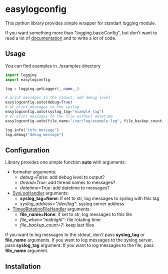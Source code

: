 easylogconfig
=============

This python library provides simple wrapper for standart logging module.

If you want something more than "logging.basicConfig", but don't want to read a lot of
[documentation][1] and to write a lot of code.

Usage
-----

You can find examples in ./examples directory

```python
import logging
import easylogconfig

log = logging.getLogger(__name__)

# print messages to the stdout, add debug level
easylogconfig.auto(debug=True)
# or print messages to the syslog
easylogconfig.auto(syslog_tag="example_tag")
# or print messages to the file without datetime
easylogconfig.auto(file_name="/var/log/example.log", file_backup_count=30, datetime=False)

log.info("info message")
log.debug("debug message")
```

Configuration
-------------

Library provides one simple function **auto** with arguments:

* formatter arguments:
  * *debug=False*: add debug level to output?
  * *thread=True*: add thread names to messages?
  * *datetime=True*: add datetime to messages?
* [SysLogHandler][2] arguments:
  * **syslog_tag=None**: if set to str, log messages to syslog with this tag
  * *syslog_address="/dev/log"*: syslog server address
* [TimedRotatingFileHandler][3] arguments:
  * **file_name=None**: if set to str, log messages to this tile
  * *file_when="midnight"*: file rotating time
  * *file_backup_count=7*: keep last files

If you want to log messages to the stdout, don't pass **syslog_tag** or **file_name** arguments. If
you want to log messages to the syslog server, pass **syslog_tag** argument. If you want to log
messages to the file, pass **file_name** argument.

Installation
------------

[1]: https://docs.python.org/2.7/howto/logging.html
[2]: https://docs.python.org/2.7/library/logging.handlers.html#sysloghandler
[3]: https://docs.python.org/2.7/library/logging.handlers.html#timedrotatingfilehandler
